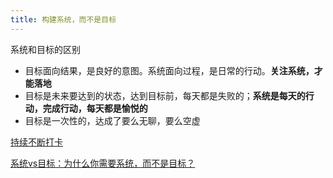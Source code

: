 ```yaml
---
title: 构建系统，而不是目标
---
```


系统和目标的区别

- 目标面向结果，是良好的意图。系统面向过程，是日常的行动。**关注系统，才能落地**
- 目标是未来要达到的状态，达到目标前，每天都是失败的；**系统是每天的行动，完成行动，每天都是愉悦的**
- 目标是一次性的，达成了要么无聊，要么空虚

[持续不断打卡](https://xiaobot.net/post/d5d4d24f-95eb-41cd-96cb-fe7a98f325c7?refer=fe156f75-2383-49b1-8d10-83850ca659b2&timestamp=1709968800645)

[系统vs目标：为什么你需要系统，而不是目标？](https://www.36kr.com/p/1903166793541768)
